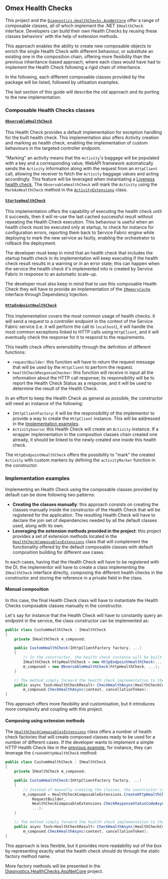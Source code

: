 ## Omex Health Checks

This project and the [`Diagnostics.HealthChecks.AspNetCore`](../Diagnostics.HealthChecks.AspNetCore/Readme.md) offer a range of composable classes, all of which implement the .NET `IHealthCheck` interface. Developers can build their own Health Checks by reusing these classes behaviors' with the help of extension methods.

This approach enables the ability to create new composable objects to enrich the single Health Check with different behaviour, or substitute an existing one in the composition chain, offering more flexibility than the previous inheritance-based approach, where each class would have had to implement the Health Check following a rigid chain of inheritance.

In the following, each different composable classes provided by the package will be listed, followed by utilisation examples.

The last section of this guide will describe the old approach and its porting to the new implementation.

### Composable Health Checks classes

#### [`ObservableHealthCheck`](./Composables/ObservableHealthCheck.cs)

This Health Check provides a default implementation for exception handling for the built health check. This implementation also offers Activity creation and marking as health check, enabling the implementation of custom behaviours in the targeted controller endpoint.

"Marking" an activity means that the `Activity`'s baggage will be populated with a key and a corresponding value; WebAPI framework automatically sends the `Activity` information along with the request from an `HttpClient` call, allowing the receiver to fetch the `Activity` baggage values and acting accordingly. This feature will be leveraged when instantiating a [Liveness health check](../Diagnostics.HealthChecks.AspNetCore/HealthCheckComposablesExtensions.cs#liveness-health-check).
The `ObservableHealthCheck` will mark the `Activity` using the `MarkAsHealthCheck` method in the [`ActivityExtensions`](../Abstractions/Activities/ActivityExtensions.cs) class.

#### [`StartupHealthCheck`](./Composables/StartupHealthCheck.cs)

This implementation offers the capability of executing the health check until it succeeds, then it will re-use the last cached successful result without repeating the Health Check execution. This behaviour is useful when an health check must be executed only at startup, to check for instance for configuration errors, reporting them back to Service Fabric engine while deploying to mark the new service as faulty, enabling the orchestrator to rollback the deployment.

The developer must keep in mind that an health check that includes the startup health check in its implementation will keep executing if the health check result results in a warning or in an error state; this can happen when the service the health check it's implemented into is created by Service Fabric in response to an automatic scale-up.

The developer must also keep in mind that to use this composable Health Check they will have to provide an implementation of the [`IMemoryCache`](https://learn.microsoft.com/en-us/dotnet/api/microsoft.extensions.caching.memory.imemorycache?view=dotnet-plat-ext-7.0) interface through Dependency Injection.

#### [`HttpEndpointHealthCheck`](./Composables/HttpEndpointHealthCheck.cs)

This implementation covers the most common usage of health checks. It will send a request to a controller endpoint in the context of the Service Fabric service (i.e. it will perform the call to `localhost`), it will handle the most common exceptions linked to HTTP calls using `HttpClient`, and it will eventually check the response for it to respond to the requirements.

This health check offers extensibility through the definition of different functions:

- `requestBuilder`: this function will have to return the request message that will be used by the `HttpClient` to perform the request.
- `healthCheckResponseChecker`: this function will receive in input all the information about the HTTP call response; its responsibility will be to report the Health Check Status as a response, and it will be used to determine the result of the Health Check.

In an effort to keep the Health Check as general as possible, the constructor will need an instance of the following:

- `IHttpClientFactory`: it will be the responsibility of the implementor to provide a way to create the `HttpClient` instance. This will be addressed in the [Implementation examples](#implementation-examples).
- `ActivitySource`: this Health Check will create an `Activity` instance. If a wrapper implementation in the composition classes chain created one already, it should be linked to the newly created one inside this health check.

The `HttpEndpointHealthCheck` offers the possibility to "mark" the created `Activity` with custom markers by defining the `activityMarker` function in the constructor.

### Implementation examples

Implementing an Health Check using the composable classes provided by default can be done following two patterns:

- **Creating the classes manually**: this approach consists on creating the classes manually inside the constructor of the Health Check that will be registered for the application. The resulting Health Check will have to declare the join set of dependencies needed by all the default classes used, along with its own.
- **Leveraging the extension methods provided in the project**: this project provides a set of extension methods located in the [`HealthCheckComposablesExtensions`](./Composables/HealthCheckComposablesExtensions.cs) class that will complement the functionality offered by the default composable classes with default composition building for different use cases.

In each cases, having that the Health Check will have to be registered with the DI, the implementor will have to create a class implementing the `IHealthCheck` interface directly, composing the different health checks in the constructor and storing the reference in a private field in the class.

#### Manual composition

In this case, the final Health Check class will have to instantiate the Health Checks composable classes manually in the constructor.

Let's say for instance that the Health Check will have to constantly query an endpoint in the service, the class constructor can be implemented as:

```csharp
public class CustomHealthCheck : IHealthCheck
{
    private IHealthCheck m_composed;

    public CustomHealthCheck(IHttpClientFactory factory, ...)
    {
        // In the constructor, the health check instance will be built manually, passing along all the necessary dependencies.
        IHealthCheck httpHealthCheck = new HttpEndpointHealthCheck(...);
        m_composed = new ObservableHealthCheck(httpHealthCheck, ...);
    }

    // The method simply forward the health check implementation to the composed instance.
    public async Task<HealthCheckResult> CheckHealthAsync(HealthCheckContext context, CancellationToken cancellationToken = default) =>
        m_composed.CheckHealthAsync(context, cancellationToken);
}
```

This approach offers more flexibility and customisation, but it introduces more complexity and coupling with this project.

#### Composing using extension methods

The [`HealthCheckComposablesExtensions`](./Composables/HealthCheckComposablesExtensions.cs) class offers a number of health check factories that will create composed classes ready to be used for a number of different cases. If the developer wants to implement a simple HTTP Health Check like in the [previous example](#manual-composition), for instance, they can leverage the `CreateHttpHealthCheck` method:

```csharp
public class CustomHealthCheck : IHealthCheck
{
    private IHealthCheck m_composed;

    public CustomHealthCheck(IHttpClientFactory factory, ...)
    {
        // Instead of manually creating the classes, the constructor calls the static factory method that will create those classes for it.
        m_composed = HealthCheckComposableExtensions.CreateHttpHealthCheck(
            RequestBuilder,
            HealthCheckComposableExtensions.CheckResponseStatusCodeAsync,
            ...);
    }

    // The method simply forward the health check implementation to the composed instance.
    public async Task<HealthCheckResult> CheckHealthAsync(HealthCheckContext context, CancellationToken cancellationToken = default) =>
        m_composed.CheckHealthAsync(context, cancellationToken);
}
```

This approach is less flexible, but it provides more readability out of the box by representing exactly what the health check should do through the static factory method name.

More factory methods will be presented in the [Diagnostics.HealthChecks.AspNetCore](../Diagnostics.HealthChecks.AspNetCore/Readme.md) project.
